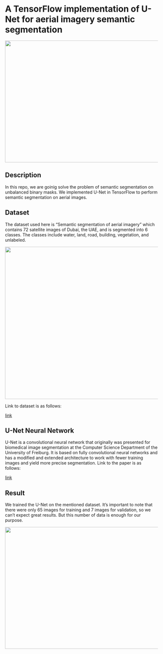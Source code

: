 
# A TensorFlow implementation of U-Net for aerial imagery semantic segmentation
<p align="center">
<kbd>
   <img align="center" src="https://user-images.githubusercontent.com/54831801/189468893-29420c1f-714b-40b1-86c4-49f9f78e1176.png" width="1000" height="400">
</kbd>
</p>

## Description 
In this repo, we are goinig solve the problem of semantic segmentation on unbalanced binary masks. We implemented U-Net in TensorFlow to perform semantic segmentation on aerial images. 

## Dataset
The dataset used here is “Semantic segmentation of aerial imagery” which contains 72 satellite images of Dubai, the UAE, and is segmented into 6 classes. The classes include water, land, road, building, vegetation, and unlabeled.
<p align="center">
<kbd>
   <img align="center" src="https://user-images.githubusercontent.com/54831801/189468915-d5f76ea4-f462-4cb1-a9ab-b26631a06c69.png" width="900" height="500">
</kbd>
</p>
Link to dataset is as follows:

[link](https://www.kaggle.com/datasets/humansintheloop/semantic-segmentation-of-aerial-imagery)
## U-Net Neural Network
U-Net is a convolutional neural network that originally was presented for biomedical image segmentation at the Computer Science Department of the University of Freiburg. It is based on fully convolutional neural networks and has a modified and extended architecture to work with fewer training images and yield more precise segmentation.
Link to the paper is as follows:

[link](https://arxiv.org/pdf/1505.04597v1.pdf)


## Result
We trained the U-Net on the mentioned dataset. It’s important to note that there were only 65 images for training and 7 images for validation, so we can’t expect great results. But this number of data is enough for our purpose.

<p align="center">
<kbd>
   <img align="center" src="https://user-images.githubusercontent.com/54831801/189468927-158c295f-24a3-4364-9118-61b6c9a8e9f9.png" width="900" height="400">
</kbd>
</p>
